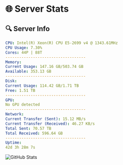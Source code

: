 # 🌐 Server Stats
## 🔍 Server Info
```yaml
CPU: Intel(R) Xeon(R) CPU E5-2699 v4 @ 1343.61MHz
CPU Usage: 7.30%
Cores: 44P | 88T
-----------------------------------
Memory:
Current Usage: 147.16 GB/503.74 GB
Available: 353.13 GB
-----------------------------------
Disk:
Current Usage: 114.42 GB/1.71 TB
Free: 1.51 TB
-----------------------------------
GPU:
No GPU detected
-----------------------------------
Network:
Current Transfer (Sent): 15.12 MB/s
Current Transfer (Received): 46.27 KB/s
Total Sent: 70.57 TB
Total Received: 596.64 GB
-----------------------------------
Uptime:
42d 3h 28m 7s
```
![GitHub Stats](https://img.shields.io/badge/Updated-2025-04-19_00:50:56-blue)